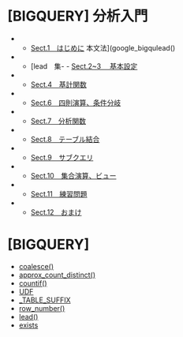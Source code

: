 # [BIGQUERY] 分析入門
- - [Sect.1　はじめに](google_bigquery)
本文法](google_bigqulead()
- - [lead　集- - [Sect.2~3　
基本設定](google_bigquery_2_3)
- - [Sect.4　基計関数](google_bigquery_5)
- - [Sect.6　四則演算、条件分岐](google_bigquery_6)
- - [Sect.7　分析関数](google_bigquery_7)
- - [Sect.8　テーブル結合](google_bigquery_8)
- - [Sect.9　サブクエリ](google_bigquery_9)
- - [Sect.10　集合演算、ビュー](google_bigquery_10)
- - [Sect.11　練習問題](google_bigquery_11)
- - [Sect.12　おまけ](google_bigquery_12)

# [BIGQUERY]
- [coalesce()](sql_coalesce)
- [approx_count_distinct()](sql_approx_count_distinct)
- [countif()](sql_countif)
- [UDF](sql_udf)
- [_TABLE_SUFFIX](sql_table_suffix)
- [row_number()](sql_row_number)
- [lead()](sql_lead)
- [exists](sql_exists)


